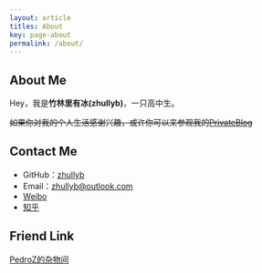 ```yaml
---
layout: article
titles: About
key: page-about
permalink: /about/
---
```


## About Me

Hey，我是**竹林里有冰(zhullyb)**，一只高中生。

~~如果你对我的个人生活感谢兴趣，或许你可以来参观我的[PrivateBlog](https://priv.zhullyb.top/)~~

## Contact Me

* GitHub：[zhullyb](https://github.com/zhullyb)
* Email：zhullyb@outlook.com
* [Weibo](https://weibo.com/u/6141899043)
* [知乎](https://www.zhihu.com/people/zhu-lin-li-you-bing)

## Friend Link

[PedroZ的杂物间](https://pedroz.top)